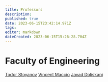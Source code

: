 ```yaml
---
title: Professors
description: 
published: true
date: 2023-06-15T23:42:14.971Z
tags: 
editor: markdown
dateCreated: 2023-06-15T15:26:28.704Z
---
```


# Faculty of Engineering
[Todor Stoyanov](/professors/todor-stoyanov)
[Vincent Maccio](/professors/vincent-maccio)
[Javad Doliskani](/professors/javad-doliskani)